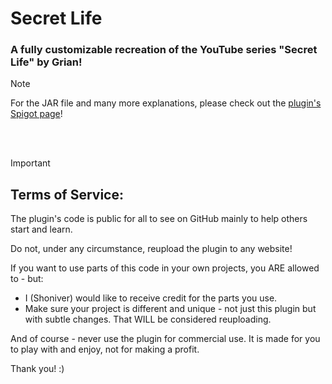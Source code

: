 # Secret Life
### A fully customizable recreation of the YouTube series "Secret Life" by Grian!
> [!NOTE]
> For the JAR file and many more explanations, please check out the [plugin's Spigot page](https://www.spigotmc.org/resources/secret-life.113977)!

<br/><br/>
> [!IMPORTANT]
> ## **Terms of Service:**
>  The plugin's code is public for all to see on GitHub mainly to help others start and learn.
>
> Do not, under any circumstance, reupload the plugin to any website!
>
> If you want to use parts of this code in your own projects, you ARE allowed to - but: 
>  - I (Shoniver) would like to receive credit for the parts you use.
>  - Make sure your project is different and unique - not just this plugin but with subtle changes. That WILL be considered reuploading.
> 
>  And of course - never use the plugin for commercial use. It is made for you to play with and enjoy, not for making a profit.
> 
>  Thank you! :)
